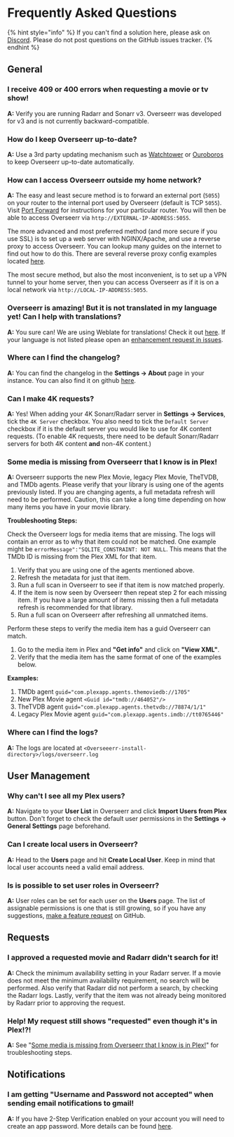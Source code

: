 # Frequently Asked Questions

{% hint style="info" %}
If you can't find a solution here, please ask on [Discord](https://discord.gg/PkCWJSeCk7). Please do not post questions on the GitHub issues tracker.
{% endhint %}

## General

### I receive 409 or 400 errors when requesting a movie or tv show!

**A:** Verify you are running Radarr and Sonarr v3. Overseerr was developed for v3 and is not currently backward-compatible.

### How do I keep Overseerr up-to-date?

**A:** Use a 3rd party updating mechanism such as [Watchtower](https://github.com/containrrr/watchtower) or [Ouroboros](https://github.com/pyouroboros/ouroboros) to keep Overseerr up-to-date automatically.

### How can I access Overseerr outside my home network?

**A:** The easy and least secure method is to forward an external port \(`5055`\) on your router to the internal port used by Overseerr \(default is TCP `5055`\). Visit [Port Forward](http://portforward.com/) for instructions for your particular router. You will then be able to access Overseerr via `http://EXTERNAL-IP-ADDRESS:5055`.

The more advanced and most preferred method \(and more secure if you use SSL\) is to set up a web server with NGINX/Apache, and use a reverse proxy to access Overseerr. You can lookup many guides on the internet to find out how to do this. There are several reverse proxy config examples located [here](../extending-overseerr/reverse-proxy-examples.md).

The most secure method, but also the most inconvenient, is to set up a VPN tunnel to your home server, then you can access Overseerr as if it is on a local network via `http://LOCAL-IP-ADDRESS:5055`.

### Overseerr is amazing! But it is not translated in my language yet! Can I help with translations?

**A:** You sure can! We are using Weblate for translations! Check it out [here](https://hosted.weblate.org/engage/overseerr/). If your language is not listed please open an [enhancement request in issues](https://github.com/sct/overseerr/issues/new/choose).

### Where can I find the changelog?

**A:** You can find the changelog in the **Settings &rarr; About** page in your instance. You can also find it on github [here](https://github.com/sct/overseerr/releases).

### Can I make 4K requests?

**A:** Yes! When adding your 4K Sonarr/Radarr server in **Settings &rarr; Services**, tick the `4K Server` checkbox. You also need to tick the `Default Server` checkbox if it is the default server you would like to use for 4K content requests. (To enable 4K requests, there need to be default Sonarr/Radarr servers for both 4K content **and** non-4K content.)

### Some media is missing from Overseerr that I know is in Plex!

**A:** Overseerr supports the new Plex Movie, legacy Plex Movie, TheTVDB, and TMDb agents. Please verify that your library is using one of the agents previously listed. If you are changing agents, a full metadata refresh will need to be performed. Caution, this can take a long time depending on how many items you have in your movie library.

**Troubleshooting Steps:**

Check the Overseerr logs for media items that are missing. The logs will contain an error as to why that item could not be matched. One example might be `errorMessage":"SQLITE_CONSTRAINT: NOT NULL`. This means that the TMDb ID is missing from the Plex XML for that item.

1. Verify that you are using one of the agents mentioned above.
2. Refresh the metadata for just that item.
3. Run a full scan in Overseerr to see if that item is now matched properly.
4. If the item is now seen by Overseerr then repeat step 2 for each missing item. If you have a large amount of items missing then a full metadata refresh is recommended for that library.
5. Run a full scan on Overseerr after refreshing all unmatched items.

Perform these steps to verify the media item has a guid Overseerr can match.

1. Go to the media item in Plex and **"Get info"** and click on **"View XML"**.
2. Verify that the media item has the same format of one of the examples below.

**Examples:**

1. TMDb agent `guid="com.plexapp.agents.themoviedb://1705"`
2. New Plex Movie agent `<Guid id="tmdb://464052"/>`
3. TheTVDB agent `guid="com.plexapp.agents.thetvdb://78874/1/1"`
4. Legacy Plex Movie agent `guid="com.plexapp.agents.imdb://tt0765446"`

### Where can I find the logs?

**A:** The logs are located at `<Overseeerr-install-directory>/logs/overseerr.log`

## User Management

### Why can't I see all my Plex users?

**A:** Navigate to your **User List** in Overseerr and click **Import Users from Plex** button. Don't forget to check the default user permissions in the **Settings &rarr; General Settings** page beforehand.

### Can I create local users in Overseerr?

**A:** Head to the **Users** page and hit **Create Local User**. Keep in mind that local user accounts need a valid email address.

### Is is possible to set user roles in Overseerr?

**A:** User roles can be set for each user on the **Users** page. The list of assignable permissions is one that is still growing, so if you have any suggestions, [make a feature request](https://github.com/sct/overseerr/issues/new/choose) on GitHub.

## Requests

### I approved a requested movie and Radarr didn't search for it!

**A:** Check the minimum availability setting in your Radarr server. If a movie does not meet the minimum availability requirement, no search will be performed. Also verify that Radarr did not perform a search, by checking the Radarr logs. Lastly, verify that the item was not already being monitored by Radarr prior to approving the request.

### Help! My request still shows "requested" even though it's in Plex!?!

**A:** See "[Some media is missing from Overseerr that I know is in Plex!](./faq.md#some-media-is-missing-from-overseerr-that-i-know-is-in-plex)" for troubleshooting steps.

## Notifications

### I am getting "Username and Password not accepted" when sending email notifications to gmail!

**A:** If you have 2-Step Verification enabled on your account you will need to create an app password. More details can be found [here](https://support.google.com/mail/answer/185833).
